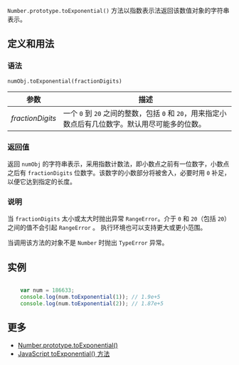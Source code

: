 `Number.prototype.toExponential()` 方法以指数表示法返回该数值对象的字符串表示。

## 定义和用法

### 语法

`numObj.toExponential(fractionDigits)`

| 参数 | 描述 |
| --- | --- |
| _fractionDigits_ | 一个 `0` 到 `20` 之间的整数，包括 `0` 和 `20`，用来指定小数点后有几位数字。默认用尽可能多的位数。 |

### 返回值

返回 `numObj` 的字符串表示，采用指数计数法，即小数点之前有一位数字，小数点之后有 `fractionDigits` 位数字。该数字的小数部分将被舍入，必要时用 `0` 补足，以便它达到指定的长度。

### 说明

当 `fractionDigits` 太小或太大时抛出异常 `RangeError`。介于 `0` 和 `20`（包括 `20`）之间的值不会引起 `RangeError` 。 执行环境也可以支持更大或更小范围。

当调用该方法的对象不是 `Number` 时抛出 `TypeError` 异常。

## 实例

```javascript

    var num = 186633;
    console.log(num.toExponential(1)); // 1.9e+5
    console.log(num.toExponential(2)); // 1.87e+5

```

## 更多

*   [Number.prototype.toExponential()](https://developer.mozilla.org/zh-CN/docs/Web/JavaScript/Reference/Global_Objects/Number/toExponential)
*   [JavaScript toExponential() 方法](http://www.w3school.com.cn/jsref/jsref_toexponential.asp)